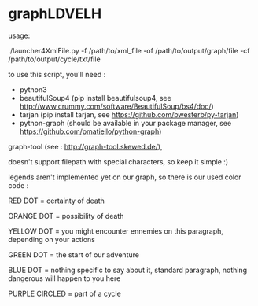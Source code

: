 # graphLDVELH

usage:

./launcher4XmlFile.py -f /path/to/xml_file -of /path/to/output/graph/file -cf /path/to/output/cycle/txt/file

to use this script, you'll need : 
- python3 
- beautifulSoup4 (pip install beautifulsoup4, see http://www.crummy.com/software/BeautifulSoup/bs4/doc/)
- tarjan (pip install tarjan, see https://github.com/bwesterb/py-tarjan)
- python-graph (should be available in your package manager, see https://github.com/pmatiello/python-graph)

graph-tool (see : http://graph-tool.skewed.de/),





doesn't support filepath with special characters, so keep it simple :)

legends aren't implemented yet on our graph, so there is our used color code :

RED DOT = certainty of death

ORANGE DOT = possibility of death

YELLOW DOT = you might encounter ennemies on this paragraph, depending on your actions

GREEN DOT = the start of our adventure

BLUE DOT = nothing specific to say about it, standard paragraph, nothing dangerous will happen to you here

PURPLE CIRCLED = part of a cycle
